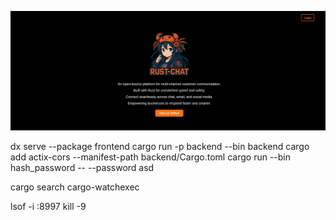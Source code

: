 ![Alt text](image_readme/poc1.png)





dx serve --package frontend
cargo run -p backend --bin backend
cargo add actix-cors --manifest-path backend/Cargo.toml
cargo run --bin hash_password -- --password asd


cargo search cargo-watchexec


lsof -i :8997
kill -9 <PID>
